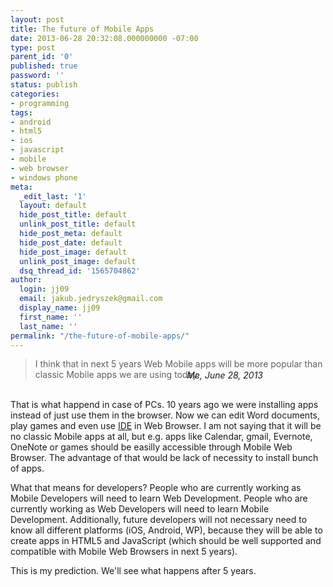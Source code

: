 ```yaml
---
layout: post
title: The future of Mobile Apps
date: 2013-06-28 20:32:08.000000000 -07:00
type: post
parent_id: '0'
published: true
password: ''
status: publish
categories:
- programming
tags:
- android
- html5
- ios
- javascript
- mobile
- web browser
- windows phone
meta:
  _edit_last: '1'
  layout: default
  hide_post_title: default
  unlink_post_title: default
  hide_post_meta: default
  hide_post_date: default
  hide_post_image: default
  unlink_post_image: default
  dsq_thread_id: '1565704862'
author:
  login: jj09
  email: jakub.jedryszek@gmail.com
  display_name: jj09
  first_name: ''
  last_name: ''
permalink: "/the-future-of-mobile-apps/"
---
```

<blockquote>I think that in next 5 years Web Mobile apps will be more popular than classic Mobile apps we are using today. </p></blockquote>
<div style="margin: -30px 100px 30px 0; text-align: right"><i>Me, June 28, 2013</i></div>
<p>That is what happend in case of PCs. 10 years ago we were installing apps instead of just use them in the browser. Now we can edit Word documents, play games and even use <a href="http://c9.io">IDE</a> in Web Browser. I am not saying that it will be no classic Mobile apps at all, but e.g. apps like Calendar, gmail, Evernote, OneNote or games should be easilly accessible through Mobile Web Browser. The advantage of that would be lack of necessity to install bunch of apps. </p>
<p>What that means for developers? People who are currently working as Mobile Developers will need to learn Web Development. People who are currently working as Web Developers will need to learn Mobile Development. Additionally, future developers will not necessary need to know all different platforms (iOS, Android, WP), because they will be able to create apps in HTML5 and JavaScript (which should be well supported and compatible with Mobile Web Browsers in next 5 years).</p>
<p>This is my prediction. We'll see what happens after 5 years.</p>
